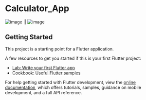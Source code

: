 # Calculator_App

![image](https://user-images.githubusercontent.com/57399229/183571757-2d7a6069-8acd-49eb-93fb-a0a25bfab47f.png) || ![image](https://user-images.githubusercontent.com/57399229/183571670-5a0cf7fe-0bec-4589-b7f8-04275635b961.png)


## Getting Started

This project is a starting point for a Flutter application.

A few resources to get you started if this is your first Flutter project:

- [Lab: Write your first Flutter app](https://docs.flutter.dev/get-started/codelab)
- [Cookbook: Useful Flutter samples](https://docs.flutter.dev/cookbook)

For help getting started with Flutter development, view the
[online documentation](https://docs.flutter.dev/), which offers tutorials,
samples, guidance on mobile development, and a full API reference.
